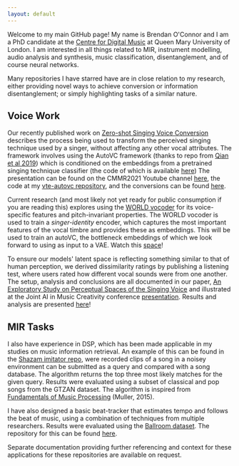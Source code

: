 ```yaml
---
layout: default
---
```


Welcome to my main GitHub page! My name is Brendan O'Connor and I am a PhD candidate at the [Centre for Digital Music](http://c4dm.eecs.qmul.ac.uk/) at Queen Mary University of London. I am interested in all things related to MIR, instrument modelling, audio analysis and synthesis, music classification, disentanglement, and of course neural networks.

Many repositories I have starred have are in close relation to my research, either providing novel ways to achieve conversion or information disentanglement; or simply highlighting tasks of a similar nature.

## Voice Work

Our recently published work on [Zero-shot Singing Voice Conversion](https://cmmr2021.github.io/proceedings/pdffiles/cmmr2021_26.pdf) describes the process being used to transform the perceived singing technique used by a singer, without affecting any other vocal attributes. The framework involves using the AutoVC framework (thanks to repo from [Qian et al 2019](https://github.com/auspicious3000/autovc)) which is conditioned on the embeddings from a pretrained singing technique classifier (the code of which is available [here](https://github.com/Trebolium/VocalTechClass)) The presentation can be found on the CMMR2021 Youtube channel [here](https://www.youtube.com/watch?v=3SpzDQKQ3O0&t=3283s), the code at my [vte-autovc repository](https://github.com/Trebolium/vte-autovc), and the conversions can be found [here](https://trebolium.github.io/singing_technique_conversion/).

Current research (and most likely not yet ready for public consumption if you are reading this) explores using the [WORLD vocoder](https://github.com/Trebolium/myWorld) for its voice-specific features and pitch-invariant properties. The WORLD vocoder is used to train a _singer-identity_ encoder, which captures the most important features of the vocal timbre and provides these as embeddings. This will be used to train an autoVC, the bottleneck embeddings of which we look forward to using as input to a VAE. Watch this [space](https://github.com/Trebolium/singer-identity-encoder)!

To ensure our models' latent space is reflecting something similar to that of human perception, we derived dissimilarity ratings by publishing a listening test, where users rated how different vocal sounds were from one another. The setup, analysis and conclusions are all documented in our paper, [An Exploratory Study on Perceptual Spaces of the Singing Voice](https://boblsturm.github.io/aimusic2020/papers/CSMC__MuMe_2020_paper_38.pdf) and illustrated at the Joint AI in Music Creativity conference [presentation](https://www.youtube.com/watch?v=DAZZ_ChbfSo). Results and analysis are presented [here](https://github.com/Trebolium/VoicePerception)!


## MIR Tasks

I also have experience in DSP, which has been made applicable in my studies on music information retrieval. An example of this can be found in the [Shazam imitator repo](https://github.com/Trebolium/shazam_Imitator), were recorded clips of a song in a noisey environment can be submitted as a query and compared with a song database. The algorithm returns the top three most likely matches for the given query. Results were evaluated using a subset of classical and pop songs from the GTZAN dataset. The algorithm is inspired from [Fundamentals of Music Processing](https://link.springer.com/book/10.1007/978-3-319-21945-5) (Muller, 2015).

I have also designed a basic beat-tracker that estimates tempo and follows the beat of music, using a combination of techniques from multiple researchers. Results were evaluated using the [Ballroom dataset](http://mtg.upf.edu/ismir2004/contest/tempoContest/node5.html). The repository for this can be found [here](https://github.com/Trebolium/beat_tracker).

Separate documentation providing further referencing and context for these applications for these repositories are available on request.